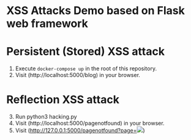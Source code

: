 # XSS Attacks Demo based on Flask web framework


# Persistent (Stored) XSS attack
1. Execute `docker-compose up` in the root of this repository.
2. Visit (http://localhost:5000/blog) in your browser.


# Reflection XSS attack
3. Run python3 hacking.py 
4. Visit (http://localhost:5000/pagenotfound) in your browser.
5. Visit (http://127.0.0.1:5000/pagenotfound?page=<img src="http://127.0.0.1:5001/get_image?name=tcu">)